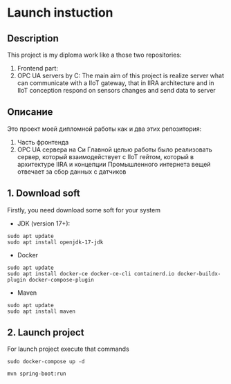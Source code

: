 # Launch instuction
## Description
This project is my diploma work like a those two repositories:
1. Frontend part:
2. OPC UA servers by C:
The main aim of this project is realize server what can communicate with a IIoT gateway, that in IIRA architecture and in IIoT conception respond on sensors changes and send data to server

## Описание
Это проект моей дипломной работы как и два этих репозитория:
1. Часть фронтенда
2. OPC UA сервера на Си
Главной целью работы было реализовать сервер, который взаимодействует с IIoT гейтом, который в архитектуре IIRA и концепции Промышленного интернета вещей отвечает за сбор данных с датчиков
## 1. Download soft
Firstly, you need download some soft for your system
* JDK (version 17+):
```
sudo apt update
sudo apt install openjdk-17-jdk
```
* Docker
```
sudo apt update
sudo apt install docker-ce docker-ce-cli containerd.io docker-buildx-plugin docker-compose-plugin
```
* Maven
```
sudo apt update
sudo apt install maven
```
## 2. Launch project
For launch project execute that commands
```
sudo docker-compose up -d
```
```
mvn spring-boot:run
```
